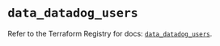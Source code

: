 # `data_datadog_users`

Refer to the Terraform Registry for docs: [`data_datadog_users`](https://registry.terraform.io/providers/datadog/datadog/3.35.0/docs/data-sources/users).
